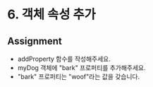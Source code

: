 # 6. 객체 속성 추가

## Assignment

- addProperty 함수를 작성해주세요.
- myDog 객체에 "bark" 프로퍼티를 추가해주세요.
- "bark" 프로퍼티는 "woof"라는 값을 갖습니다.
